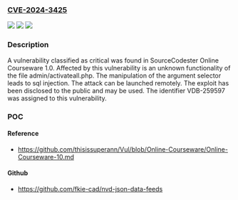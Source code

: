 ### [CVE-2024-3425](https://cve.mitre.org/cgi-bin/cvename.cgi?name=CVE-2024-3425)
![](https://img.shields.io/static/v1?label=Product&message=Online%20Courseware&color=blue)
![](https://img.shields.io/static/v1?label=Version&message=%3D%201.0%20&color=brighgreen)
![](https://img.shields.io/static/v1?label=Vulnerability&message=CWE-89%20SQL%20Injection&color=brighgreen)

### Description

A vulnerability classified as critical was found in SourceCodester Online Courseware 1.0. Affected by this vulnerability is an unknown functionality of the file admin/activateall.php. The manipulation of the argument selector leads to sql injection. The attack can be launched remotely. The exploit has been disclosed to the public and may be used. The identifier VDB-259597 was assigned to this vulnerability.

### POC

#### Reference
- https://github.com/thisissuperann/Vul/blob/Online-Courseware/Online-Courseware-10.md

#### Github
- https://github.com/fkie-cad/nvd-json-data-feeds

